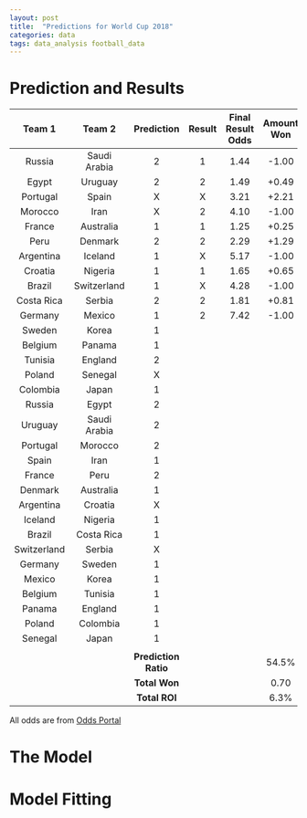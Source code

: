 ```yaml
---
layout: post
title:  "Predictions for World Cup 2018"
categories: data
tags: data_analysis football_data   
---
```

# Prediction and Results 

| Team 1         | Team 2    | Prediction  | Result  | Final Result Odds | Amount Won |
|:-------------:|:----------:|:-----------:|:-------:|:-----------------:|:----------:|
| Russia      | Saudi Arabia | 2 | 1 | 1.44 | -1.00 |
| Egypt       | Uruguay      | 2 | 2 | 1.49 | +0.49 |
| Portugal    | Spain        | X | X | 3.21 | +2.21 |
| Morocco     | Iran         | X | 2 | 4.10 | -1.00 | 
| France      | Australia    | 1 | 1 | 1.25 | +0.25 | 
| Peru        | Denmark      | 2 | 2 | 2.29 | +1.29 |
| Argentina   | Iceland      | 1 | X | 5.17 | -1.00 |
| Croatia     | Nigeria      | 1 | 1 | 1.65 | +0.65 |
| Brazil      | Switzerland  | 1 | X | 4.28 | -1.00 |
| Costa Rica  | Serbia       | 2 | 2 | 1.81 | +0.81 | 
| Germany     | Mexico       | 1 | 2 | 7.42 | -1.00 |
| Sweden      | Korea        | 1 |   |
| Belgium     | Panama       | 1 |   |
| Tunisia     | England      | 2 |   |
| Poland      | Senegal      | X |   |
| Colombia    | Japan        | 1 |   |
| Russia      | Egypt        | 2 |   |
| Uruguay     | Saudi Arabia | 2 |   |
| Portugal    | Morocco      | 2 |   |
| Spain       | Iran         | 1 |   |
| France      | Peru         | 2 |   |
| Denmark     | Australia    | 1 |   |
| Argentina   | Croatia      | X |   |
| Iceland     | Nigeria      | 1 |   |
| Brazil      | Costa Rica   | 1 |   |
| Switzerland | Serbia       | X |   |
| Germany     | Sweden       | 1 |   |
| Mexico      | Korea        | 1 |   |
| Belgium     | Tunisia      | 1 |   |
| Panama      | England      | 1 |   |
| Poland      | Colombia     | 1 |   |
| Senegal     | Japan        | 1 |   |
|      |         |  |   |
|             |              | **Prediction Ratio** | | | 54.5% |
|             |              | **Total Won** | | | 0.70 |
|             |              | **Total ROI** | | | 6.3% |



All odds are from [Odds Portal][oddsportal]

# The Model 

# Model Fitting


[oddsportal]: http://www.oddsportal.com/soccer/world/world-cup-2018/results/